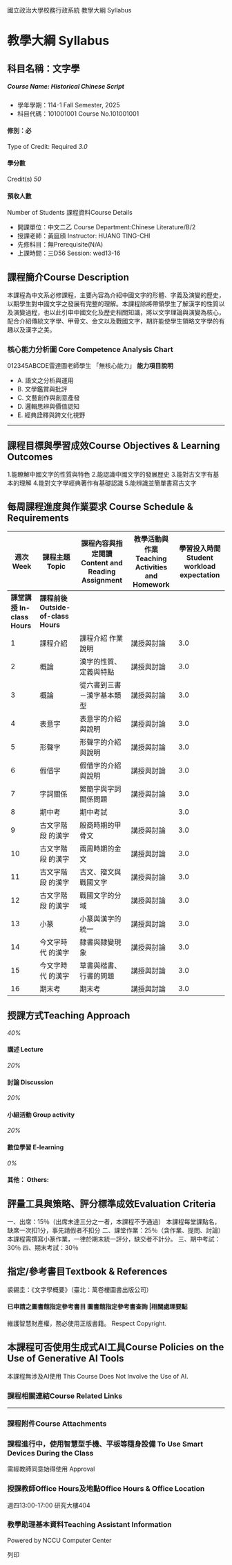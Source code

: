 國立政治大學校務行政系統 教學大綱 Syllabus
# 教學大綱 Syllabus
##  科目名稱：文字學
#####  Course Name: Historical Chinese Script
  * 學年學期：114-1 Fall Semester, 2025 
  * 科目代碼：101001001 Course No.101001001


#### 修別：必
Type of Credit: Required 
_3.0_
#### 學分數
Credit(s)
_50_
#### 預收人數
Number of Students
課程資料Course Details
  * 開課單位：中文二乙 Course Department:Chinese Literature/B/2 
  * 授課老師：黃庭頎 Instructor: HUANG TING-CHI 
  * 先修科目：無Prerequisite(N/A)
  * 上課時間：三D56 Session: wed13-16


##  課程簡介Course Description
本課程為中文系必修課程，主要內容為介紹中國文字的形體、字義及演變的歷史，以期學生對中國文字之發展有完整的理解。本課程除將帶領學生了解漢字的性質以及演變過程，也以此引申中國文化及歷史相關知識，將以文字理論與演變為核心，配合介紹傳統文字學、甲骨文、金文以及戰國文字，期許能使學生領略文字學的有趣以及漢字之美。
###  核心能力分析圖 Core Competence Analysis Chart
012345ABCDE雷達圖老師學生
「無核心能力」 
**能力項目說明**
  * A. 語文之分析與運用
  * B. 文學鑑賞與批評
  * C. 文藝創作與創意產發
  * D. 邏輯思辨與價值認知
  * E. 經典詮釋與跨文化視野


* * *
##  課程目標與學習成效Course Objectives & Learning Outcomes 
1.能瞭解中國文字的性質與特色
2.能認識中國文字的發展歷史
3.能對古文字有基本的理解
4.能對文字學經典著作有基礎認識
5.能辨識並簡單書寫古文字
##  每周課程進度與作業要求 Course Schedule & Requirements
**週次** **Week** |  **課程主題** **Topic** |  **課程內容與指定閱讀** **Content and Reading Assignment** |  **教學活動與作業** **Teaching Activities and Homework** |  **學習投入時間** **Student workload expectation**  
---|---|---|---|---  
**課堂講授** **In-class Hours** |  **課程前後** **Outside-of-class Hours**  
1 |  課程介紹 |  課程介紹 作業說明 |  講授與討論 |  3.0 |  3.0  
2 |  概論 |  漢字的性質、定義與特點 |  講授與討論 |  3.0 |  4.0  
3 |  概論 |  從六書到三書－漢字基本類型 |  講授與討論 |  3.0 |  3.0  
4 |  表意字 |  表意字的介紹與說明 |  講授與討論 |  3.0 |  4.5  
5 |  形聲字 |  形聲字的介紹與說明 |  講授與討論 |  3.0 |  3.0  
6 |  假借字 |  假借字的介紹與說明 |  講授與討論 |  3.0 |  3.0  
7 |  字詞關係 |  繁簡字與字詞關係問題 |  講授與討論 |  3.0 |  4.5  
8 |  期中考 |  期中考試 |  |  3.0 |  3.0  
9 |  古文字階段 的漢字 |  殷商時期的甲骨文 |  講授與討論 |  3.0 |  3.0  
10 |  古文字階段 的漢字 |  兩周時期的金文 |  講授與討論 |  3.0 |  4.5  
11 |  古文字階段 的漢字 |  古文、籀文與戰國文字 |  講授與討論 |  3.0 |  3.0  
12 |  古文字階段 的漢字 |  戰國文字的分域 |  講授與討論 |  3.0 |  3.0  
13 |  小篆 |  小篆與漢字的統一 |  講授與討論 |  3.0 |  3.0  
14 |  今文字時代 的漢字 |  隸書與隸變現象 |  講授與討論 |  3.0 |  3.0  
15 |  今文字時代 的漢字 |  草書與楷書、行書的問題 |  講授與討論 |  3.0 |  4.5  
16 |  期末考 |  期末考 |  講授與討論 |  3.0 |  3.0  
##  授課方式Teaching Approach
_40%_
####  講述 Lecture
_20%_
####  討論 Discussion
_20%_
####  小組活動 Group activity
_20%_
####  數位學習 E-learning
_0%_
####  其他： Others:
##  評量工具與策略、評分標準成效Evaluation Criteria
一、出席：15％（出席未達三分之一者，本課程不予通過）
本課程每堂課點名，缺席一次扣1分，事先請假者不扣分
二、課堂作業：25％（含作業、提問、討論）
本課程需撰寫小篆作業，一律於期末統一評分，缺交者不計分。
三、期中考試：30％
四、期末考試：30％
##  指定/參考書目Textbook & References
裘錫圭：《文字學概要》（臺北：萬卷樓圖書出版公司）
####  已申請之圖書館指定參考書目  圖書館指定參考書查詢 |相關處理要點
維護智慧財產權，務必使用正版書籍。 Respect Copyright.
##  本課程可否使用生成式AI工具Course Policies on the Use of Generative AI Tools
本課程無涉及AI使用 This Course Does Not Involve the Use of AI.
###  課程相關連結Course Related Links
* * *
###  課程附件Course Attachments
###  課程進行中，使用智慧型手機、平板等隨身設備 To Use Smart Devices During the Class
需經教師同意始得使用  Approval
###  授課教師Office Hours及地點Office Hours & Office Location
週四13:00-17:00 研究大樓404
###  教學助理基本資料Teaching Assistant Information
Powered by NCCU Computer Center
  
列印
